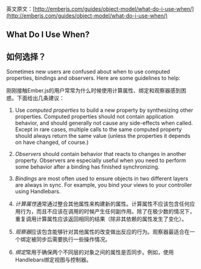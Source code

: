 英文原文：[http://emberjs.com/guides/object-model/what-do-i-use-when/](http://emberjs.com/guides/object-model/what-do-i-use-when/)

## What Do I Use When?

## 如何选择？

Sometimes new users are confused about when to use computed properties,
bindings and observers. Here are some guidelines to help:

刚刚接触Ember.js的用户常常为什么时候使用计算属性、绑定和观察器感到困惑。下面给出几条建议：

1. Use *computed properties* to build a new property by synthesizing other
properties. Computed properties should not contain application behavior, and
should generally not cause any side-effects when called. Except in rare cases,
multiple calls to the same computed property should always return the same
value (unless the properties it depends on have changed, of course.)

2. *Observers* should contain behavior that reacts to changes in another
property. Observers are especially useful when you need to perform some
behavior after a binding has finished synchronizing.

3. *Bindings* are most often used to ensure objects in two different layers
are always in sync. For example, you bind your views to your controller using
Handlebars.

1. *计算属性*通常通过整合其他属性来构建新的属性。计算属性不应该包含任何应用行为，而且不应该在调用的时候产生任何副作用。除了在极少数的情况下，重复调用计算属性应该返回相同的结果（除非其依赖的属性发生了变化）。

2. *观察器*应该包含能够针对其他属性的改变做出反应的行为。观察器最适合在一个绑定被同步后需要执行一些操作情况。

3. *绑定*常用于确保两个不同层的对象之间的属性是否同步。例如，使用Handlebars绑定视图与控制器。
